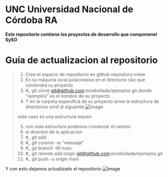 # **UNC** Universidad Nacional de Córdoba RA

**Este repositorio contiene los proyectos de desarrollo que componenel SySO**

# Guía de actualizacion al repositorio
> 1. Cree el espacio de repositorio en github repository->new
> 1. En su máquina local posicionese en el directorio raiz que contendra su proyecto 
> 1. #_ git clone git@github.com:mcebollada/ejemplos.git donde "ejemplos" es el nombre de su proyecto
> 1. Y en la carpeta especifica de su proyecto arme la estructura de directorios simil al siguiente
>![image](https://user-images.githubusercontent.com/5493036/160722708-890ef049-8b2a-43a9-96f6-53d76e09c8f9.png)
>
> este caso es una estructura maven
>
> 5. con esta estructura podemos comenzar el rastreo
> 1. el directori de la aplicación
> 1. #_ git add .
> 1. #_ git commit -m "mensaje"
> 1. #_ git branch -M main
> 1. #_ git remote add origin git@github.com:mcebollada/ejemplos.git
> 1. #_ git push -u origin main

Y con esto dejamos actualizado el repositorio
![image](https://user-images.githubusercontent.com/5493036/160722999-4119857c-76d0-4ec4-9941-26c0251daa1e.png)


